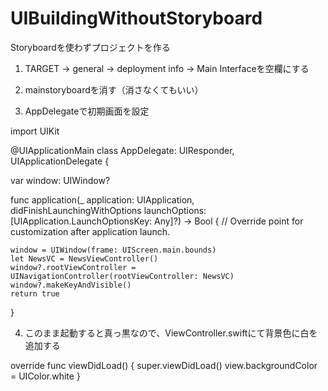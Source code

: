 # UIBuildingWithoutStoryboard
Storyboardを使わずプロジェクトを作る

1. TARGET -> general -> deployment info -> Main Interfaceを空欄にする

2. mainstoryboardを消す（消さなくてもいい）

3. AppDelegateで初期画面を設定

import UIKit

@UIApplicationMain
class AppDelegate: UIResponder, UIApplicationDelegate {

  var window: UIWindow?

  func application(_ application: UIApplication, didFinishLaunchingWithOptions launchOptions: [UIApplication.LaunchOptionsKey: Any]?) -> Bool {
    // Override point for customization after application launch.
    
    window = UIWindow(frame: UIScreen.main.bounds)
    let NewsVC = NewsViewController()
    window?.rootViewController = UINavigationController(rootViewController: NewsVC)
    window?.makeKeyAndVisible()
    return true
  }

4. このまま起動すると真っ黒なので、ViewController.swiftにて背景色に白を追加する

override func viewDidLoad() {
    super.viewDidLoad()
    view.backgroundColor = UIColor.white
  }
